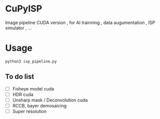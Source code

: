 # CuPyISP
Image pipeline CUDA version , for AI trainning , data augumentation , ISP simulator , ... 

# Usage

```
python3 isp_pipeline.py
```

## To do list

- [ ] Fisheye model cuda 
- [ ] HDR cuda 
- [ ] Unsharp mask / Deconvolution cuda 
- [ ] RCCB, bayer demosaicing 
- [ ] Super resolution
